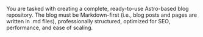 You are tasked with creating a complete, ready-to-use Astro-based blog repository.
The blog must be Markdown-first (i.e., blog posts and pages are written in .md files), professionally structured, optimized for SEO, performance, and ease of scaling.